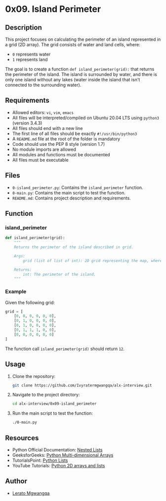 # 0x09. Island Perimeter

## Description

This project focuses on calculating the perimeter of an island represented in a grid (2D array). The grid consists of water and land cells, where:
- `0` represents water
- `1` represents land

The goal is to create a function `def island_perimeter(grid):` that returns the perimeter of the island. The island is surrounded by water, and there is only one island without any lakes (water inside the island that isn't connected to the surrounding water).

## Requirements

- Allowed editors: `vi`, `vim`, `emacs`
- All files will be interpreted/compiled on Ubuntu 20.04 LTS using `python3` (version 3.4.3)
- All files should end with a new line
- The first line of all files should be exactly `#!/usr/bin/python3`
- A `README.md` file at the root of the folder is mandatory
- Code should use the PEP 8 style (version 1.7)
- No module imports are allowed
- All modules and functions must be documented
- All files must be executable

## Files

- `0-island_perimeter.py`: Contains the `island_perimeter` function.
- `0-main.py`: Contains the main script to test the function.
- `README.md`: Contains project description and requirements.

## Function

### island_perimeter

```python
def island_perimeter(grid):
    """
    Returns the perimeter of the island described in grid.

    Args:
        grid (list of list of int): 2D grid representing the map, where 0 is water and 1 is land.

    Returns:
        int: The perimeter of the island.
    """
```

### Example

Given the following grid:

```python
grid = [
    [0, 0, 0, 0, 0, 0],
    [0, 1, 0, 0, 0, 0],
    [0, 1, 0, 0, 0, 0],
    [0, 1, 1, 1, 0, 0],
    [0, 0, 0, 0, 0, 0]
]
```

The function call `island_perimeter(grid)` should return `12`.

## Usage

1. Clone the repository:
   ```sh
   git clone https://github.com/Ivyratermgwangqa/alx-interview.git
   ```

2. Navigate to the project directory:
   ```sh
   cd alx-interview/0x09-island_perimeter
   ```

3. Run the main script to test the function:
   ```sh
   ./0-main.py
   ```

## Resources

- Python Official Documentation: [Nested Lists](https://docs.python.org/3/tutorial/datastructures.html#nested-list-comprehensions)
- GeeksforGeeks: [Python Multi-dimensional Arrays](https://www.geeksforgeeks.org/multidimensional-arrays-in-python/)
- TutorialsPoint: [Python Lists](https://www.tutorialspoint.com/python/python_lists.htm)
- YouTube Tutorials: [Python 2D arrays and lists](https://www.youtube.com/results?search_query=python+2d+arrays+and+lists)

## Author

- [Lerato Mgwangqa](https://github.com/Ivuratermgwangqa)

```
